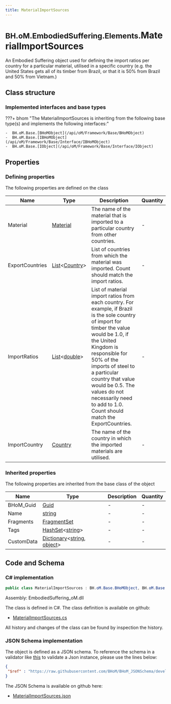 ```yaml
---
title: MaterialImportSources
---
```


# <small>BH.oM.EmbodiedSuffering.Elements.</small>**MaterialImportSources**

An Embodied Suffering object used for defining the import ratios per country for a particular material, utilised in a specific country (e.g. the United States gets all of its timber from Brazil, or that it is 50% from Brazil and 50% from Vietnam.)

## Class structure

### Implemented interfaces and base types

???+ bhom "The MaterialImportSources is inheriting from the following base type(s) and implements the following interfaces:"

    -  BH.oM.Base.[BHoMObject](/api/oM/Framework/Base/BHoMObject)
    -  BH.oM.Base.[IBHoMObject](/api/oM/Framework/Base/Interface/IBHoMObject)
    -  BH.oM.Base.[IObject](/api/oM/Framework/Base/Interface/IObject)


## Properties



### Defining properties

The following properties are defined on the class

| Name             | Type             | Description      | Quantity         |
|------------------|------------------|------------------|------------------|
| Material | [Material](/api/oM/Analytical/EmbodiedSuffering/Elements/Enums/Material) | The name of the material that is imported to a particular country from other countries. | - |
| ExportCountries | [List](https://learn.microsoft.com/en-us/dotnet/api/System.Collections.Generic.List-1?view=netstandard-2.0)&lt;[Country](/api/oM/Analytical/EmbodiedSuffering/Elements/Enums/Country)&gt; | List of countries from which the material was imported. Count should match the import ratios. | - |
| ImportRatios | [List](https://learn.microsoft.com/en-us/dotnet/api/System.Collections.Generic.List-1?view=netstandard-2.0)&lt;[double](https://learn.microsoft.com/en-us/dotnet/api/System.Double?view=netstandard-2.0)&gt; | List of material import ratios from each country. For example, if Brazil is the sole country of import for timber the value would be 1.0, if the United Kingdom is responsible for 50% of the imports of steel to a particular country that value would be 0.5. The values do not necessarily need to add to 1.0. Count should match the ExportCountries. | - |
| ImportCountry | [Country](/api/oM/Analytical/EmbodiedSuffering/Elements/Enums/Country) | The name of the country in which the imported materials are utilised. | - |


### Inherited properties
The following properties are inherited from the base class of the object

| Name             | Type             | Description      | Quantity         |
|------------------|------------------|------------------|------------------|
| BHoM_Guid | [Guid](https://learn.microsoft.com/en-us/dotnet/api/System.Guid?view=netstandard-2.0) | - | - |
| Name | [string](https://learn.microsoft.com/en-us/dotnet/api/System.String?view=netstandard-2.0) | - | - |
| Fragments | [FragmentSet](/api/oM/Framework/Base/FragmentSet) | - | - |
| Tags | [HashSet](https://learn.microsoft.com/en-us/dotnet/api/System.Collections.Generic.HashSet-1?view=netstandard-2.0)&lt;[string](https://learn.microsoft.com/en-us/dotnet/api/System.String?view=netstandard-2.0)&gt; | - | - |
| CustomData | [Dictionary](https://learn.microsoft.com/en-us/dotnet/api/System.Collections.Generic.Dictionary-2?view=netstandard-2.0)&lt;[string](https://learn.microsoft.com/en-us/dotnet/api/System.String?view=netstandard-2.0), [object](https://learn.microsoft.com/en-us/dotnet/api/System.Object?view=netstandard-2.0)&gt; | - | - |


## Code and Schema

### C# implementation

``` C# title="C#"
public class MaterialImportSources : BH.oM.Base.BHoMObject, BH.oM.Base.IBHoMObject, BH.oM.Base.IObject
```

Assembly: EmbodiedSuffering_oM.dll

The class is defined in C#. The class definition is available on github:

- [MaterialImportSources.cs](https://github.com/BHoM/EmbodiedSuffering_Toolkit/blob/develop/EmbodiedSuffering_oM/Elements\MaterialImportSources.cs)

All history and changes of the class can be found by inspection the history.
### JSON Schema implementation

The object is defined as a JSON schema. To reference the schema in a validator like [this](https://www.jsonschemavalidator.net/) to validate a Json instance, please use the lines below:

``` json title="JSON Schema"
{
 "$ref" : "https://raw.githubusercontent.com/BHoM/BHoM_JSONSchema/develop/EmbodiedSuffering_oM/Elements/MaterialImportSources.json"
}
```

The JSON Schema is available on github here:

- [MaterialImportSources.json](https://github.com/BHoM/BHoM_JSONSchema/blob/develop/EmbodiedSuffering_oM/Elements/MaterialImportSources.json)

